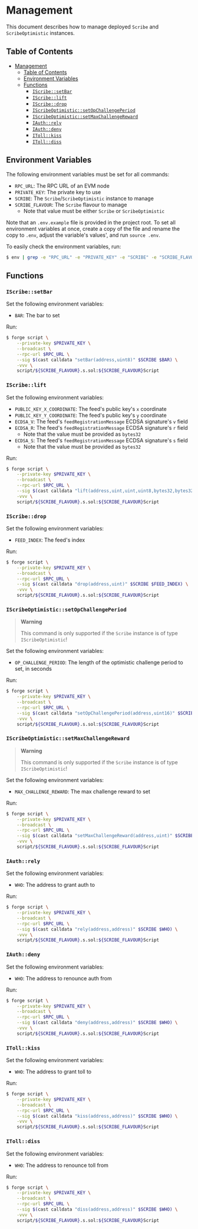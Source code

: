 # Management

This document describes how to manage deployed `Scribe` and `ScribeOptimistic` instances.

## Table of Contents

- [Management](#management)
  - [Table of Contents](#table-of-contents)
  - [Environment Variables](#environment-variables)
  - [Functions](#functions)
    - [`IScribe::setBar`](#iscribesetbar)
    - [`IScribe::lift`](#iscribelift)
    - [`IScribe::drop`](#iscribedrop)
    - [`IScribeOptimistic::setOpChallengePeriod`](#iscribeoptimisticsetopchallengeperiod)
    - [`IScribeOptimistic::setMaxChallengeReward`](#iscribeoptimisticsetmaxchallengereward)
    - [`IAuth::rely`](#iauthrely)
    - [`IAuth::deny`](#iauthdeny)
    - [`IToll::kiss`](#itollkiss)
    - [`IToll::diss`](#itolldiss)

## Environment Variables

The following environment variables must be set for all commands:

- `RPC_URL`: The RPC URL of an EVM node
- `PRIVATE_KEY`: The private key to use
- `SCRIBE`: The `Scribe`/`ScribeOptimistic` instance to manage
- `SCRIBE_FLAVOUR`: The `Scribe` flavour to manage
    - Note that value must be either `Scribe` or `ScribeOptimistic`

Note that an `.env.example` file is provided in the project root. To set all environment variables at once, create a copy of the file and rename the copy to `.env`, adjust the variable's values', and run `source .env`.

To easily check the environment variables, run:

```bash
$ env | grep -e "RPC_URL" -e "PRIVATE_KEY" -e "SCRIBE" -e "SCRIBE_FLAVOUR"
```

## Functions

### `IScribe::setBar`

Set the following environment variables:

- `BAR`: The bar to set

Run:

```bash
$ forge script \
    --private-key $PRIVATE_KEY \
    --broadcast \
    --rpc-url $RPC_URL \
    --sig $(cast calldata "setBar(address,uint8)" $SCRIBE $BAR) \
    -vvv \
    script/${SCRIBE_FLAVOUR}.s.sol:${SCRIBE_FLAVOUR}Script
```

### `IScribe::lift`

Set the following environment variables:

- `PUBLIC_KEY_X_COORDINATE`: The feed's public key's `x` coordinate
- `PUBLIC_KEY_Y_COORDINATE`: The feed's public key's `y` coordinate
- `ECDSA_V`: The feed's `feedRegistrationMessage` ECDSA signature's `v` field
- `ECDSA_R`: The feed's `feedRegistrationMessage` ECDSA signature's `r` field
    - Note that the value must be provided as `bytes32`
- `ECDSA_S`: The feed's `feedRegistrationMessage` ECDSA signature's `s` field
    - Note that the value must be provided as `bytes32`

Run:

```bash
$ forge script \
    --private-key $PRIVATE_KEY \
    --broadcast \
    --rpc-url $RPC_URL \
    --sig $(cast calldata "lift(address,uint,uint,uint8,bytes32,bytes32)" $SCRIBE $PUBLIC_KEY_X_COORDINATE $PUBLIC_KEY_Y_COORDINATE $ECDSA_V $ECDSA_R $ECDSA_S) \
    -vvv \
    script/${SCRIBE_FLAVOUR}.s.sol:${SCRIBE_FLAVOUR}Script
```

### `IScribe::drop`

Set the following environment variables:

- `FEED_INDEX`: The feed's index

Run:

```bash
$ forge script \
    --private-key $PRIVATE_KEY \
    --broadcast \
    --rpc-url $RPC_URL \
    --sig $(cast calldata "drop(address,uint)" $SCRIBE $FEED_INDEX) \
    -vvv \
    script/${SCRIBE_FLAVOUR}.s.sol:${SCRIBE_FLAVOUR}Script
```

### `IScribeOptimistic::setOpChallengePeriod`

> **Warning**
>
> This command is only supported if the `Scribe` instance is of type `IScribeOptimistic`!

Set the following environment variables:

- `OP_CHALLENGE_PERIOD`: The length of the optimistic challenge period to set, in seconds

Run:

```bash
$ forge script \
    --private-key $PRIVATE_KEY \
    --broadcast \
    --rpc-url $RPC_URL \
    --sig $(cast calldata "setOpChallengePeriod(address,uint16)" $SCRIBE $OP_CHALLENGE_PERIOD) \
    -vvv \
    script/${SCRIBE_FLAVOUR}.s.sol:${SCRIBE_FLAVOUR}Script
```


### `IScribeOptimistic::setMaxChallengeReward`

> **Warning**
>
> This command is only supported if the `Scribe` instance is of type `IScribeOptimistic`!

Set the following environment variables:

- `MAX_CHALLENGE_REWARD`: The max challenge reward to set

Run:

```bash
$ forge script \
    --private-key $PRIVATE_KEY \
    --broadcast \
    --rpc-url $RPC_URL \
    --sig $(cast calldata "setMaxChallengeReward(address,uint)" $SCRIBE $MAX_CHALLENGE_REWARD) \
    -vvv \
    script/${SCRIBE_FLAVOUR}.s.sol:${SCRIBE_FLAVOUR}Script
```


### `IAuth::rely`

Set the following environment variables:

- `WHO`: The address to grant auth to

Run:

```bash
$ forge script \
    --private-key $PRIVATE_KEY \
    --broadcast \
    --rpc-url $RPC_URL \
    --sig $(cast calldata "rely(address,address)" $SCRIBE $WHO) \
    -vvv \
    script/${SCRIBE_FLAVOUR}.s.sol:${SCRIBE_FLAVOUR}Script
```

### `IAuth::deny`

Set the following environment variables:

- `WHO`: The address to renounce auth from

Run:

```bash
$ forge script \
    --private-key $PRIVATE_KEY \
    --broadcast \
    --rpc-url $RPC_URL \
    --sig $(cast calldata "deny(address,address)" $SCRIBE $WHO) \
    -vvv \
    script/${SCRIBE_FLAVOUR}.s.sol:${SCRIBE_FLAVOUR}Script
```

### `IToll::kiss`

Set the following environment variables:

- `WHO`: The address to grant toll to

Run:

```bash
$ forge script \
    --private-key $PRIVATE_KEY \
    --broadcast \
    --rpc-url $RPC_URL \
    --sig $(cast calldata "kiss(address,address)" $SCRIBE $WHO) \
    -vvv \
    script/${SCRIBE_FLAVOUR}.s.sol:${SCRIBE_FLAVOUR}Script
```

### `IToll::diss`

Set the following environment variables:

- `WHO`: The address to renounce toll from

Run:

```bash
$ forge script \
    --private-key $PRIVATE_KEY \
    --broadcast \
    --rpc-url $RPC_URL \
    --sig $(cast calldata "diss(address,address)" $SCRIBE $WHO) \
    -vvv \
    script/${SCRIBE_FLAVOUR}.s.sol:${SCRIBE_FLAVOUR}Script
```
